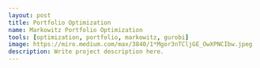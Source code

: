 ```yaml
---
layout: post
title: Portfolio Optimization
name: Markowitz Portfolio Optimization
tools: [optimization, portfolio, markowitz, gurobi]
image: https://miro.medium.com/max/3840/1*Mgor3nTCljGE_OwXPNCIbw.jpeg
description: Write project description here.
---
```

